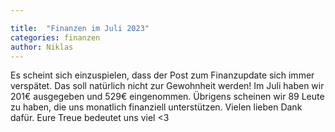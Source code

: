 ```yaml
---

title:  "Finanzen im Juli 2023"
categories: finanzen
author: Niklas
---
```

Es scheint sich einzuspielen, dass der Post zum Finanzupdate sich immer verspätet. Das soll natürlich nicht zur Gewohnheit werden! Im Juli haben wir 201€ ausgegeben und 529€ eingenommen. Übrigens scheinen wir 89 Leute zu haben, die uns monatlich finanziell unterstützen. Vielen lieben Dank dafür. Eure Treue bedeutet uns viel <3
